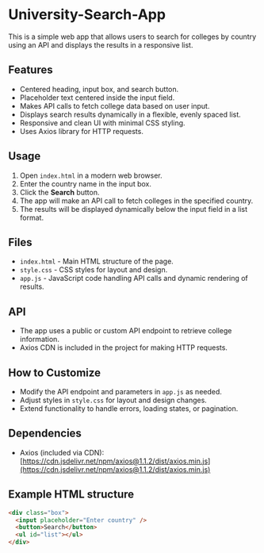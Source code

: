 # University-Search-App

This is a simple web app that allows users to search for colleges by country using an API and displays the results in a responsive list.

## Features

- Centered heading, input box, and search button.
- Placeholder text centered inside the input field.
- Makes API calls to fetch college data based on user input.
- Displays search results dynamically in a flexible, evenly spaced list.
- Responsive and clean UI with minimal CSS styling.
- Uses Axios library for HTTP requests.

## Usage

1. Open `index.html` in a modern web browser.
2. Enter the country name in the input box.
3. Click the **Search** button.
4. The app will make an API call to fetch colleges in the specified country.
5. The results will be displayed dynamically below the input field in a list format.

## Files

- `index.html` - Main HTML structure of the page.
- `style.css` - CSS styles for layout and design.
- `app.js` - JavaScript code handling API calls and dynamic rendering of results.

## API

- The app uses a public or custom API endpoint to retrieve college information.
- Axios CDN is included in the project for making HTTP requests.

## How to Customize

- Modify the API endpoint and parameters in `app.js` as needed.
- Adjust styles in `style.css` for layout and design changes.
- Extend functionality to handle errors, loading states, or pagination.

## Dependencies

- Axios (included via CDN): [https://cdn.jsdelivr.net/npm/axios@1.1.2/dist/axios.min.js](https://cdn.jsdelivr.net/npm/axios@1.1.2/dist/axios.min.js)

## Example HTML structure

```html
<div class="box">
  <input placeholder="Enter country" />
  <button>Search</button>
  <ul id="list"></ul>
</div>
